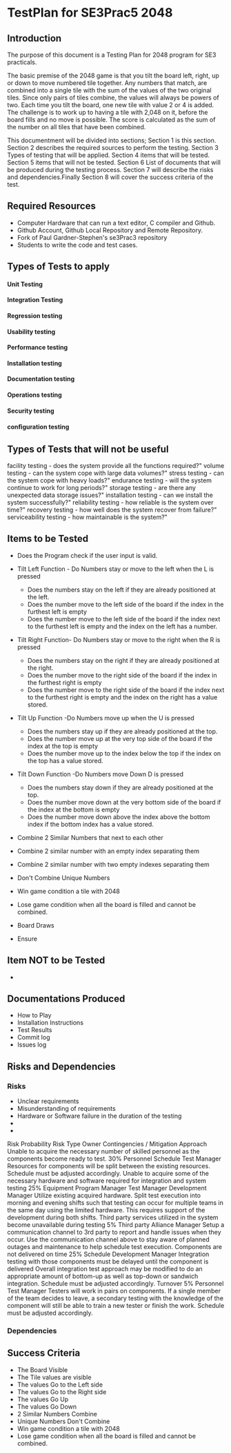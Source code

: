 TestPlan for SE3Prac5 2048
============================================

Introduction
---------------

The purpose of this document is a Testing Plan for 2048 program for SE3 practicals.

The basic premise of the 2048 game is that you tilt the board left, right, up or down to move numbered tile together.  Any numbers that match, are combined into a single tile with the sum of the values of the two original tiles.  Since only pairs of tiles combine, the values will always be powers of two.  Each time you tilt the board, one new tile with value 2 or 4 is added.  The challenge is to work up to having a tile with 2,048 on it, before the board fills and no move is possible.  The score is calculated as the sum of the number on all tiles that have been combined.  


This documentment will be divided into sections; Section 1 is this section. Section 2 describes the required sources to perform the testing. Section 3 Types of testing that will be applied. Section 4 items that will be tested. Section 5  items that will not be tested. Section 6 List of documents that will be produced during the testing process. Section 7 will describe the risks and dependencies.Finally Section 8 will cover the success criteria of the test.  

Required Resources
---------------------

* Computer Hardware that can run a  text editor, C compiler and Github.
* Github Account, Github Local Repository and Remote Repository.
* Fork of Paul Gardner-Stephen's se3Prac3 repository
* Students to write the code and test cases.


Types of Tests to apply
---------------------------

#### Unit Testing
#### Integration Testing
#### Regression testing
#### Usability testing 
#### Performance testing
#### Installation testing
#### Documentation testing 
#### Operations testing 
#### Security testing 
#### conﬁguration testing 



Types of Tests that will not be useful
--------------------------------------

facility testing - does the system provide all the functions required?"
volume testing - can the system cope with large data volumes?"
stress testing - can the system cope with heavy loads?"
endurance testing - will the system continue to work for long periods?"
storage testing - are there any unexpected data storage issues?"
installation testing - can we install the system successfully?"
reliability testing - how reliable is the system over time?"
recovery testing - how well does the system recover from failure?"
serviceability testing - how maintainable is the system?"


Items to be Tested
---------------------------------
* Does the Program check if the user input is valid.
* Tilt Left Function - Do Numbers stay or move to the left when the L is pressed 
  - Does the numbers stay on the left if they are already positioned at the left.
  - Does the number move to the left side of the board if the index in the furthest left is empty 
  - Does the number move to the left side of the board if the index next to the furthest left is empty and the index on the left has a number. 
   
* Tilt Right Function-  Do Numbers stay or move to the right when the R is pressed 
  - Does the numbers stay on the right if they are already positioned at the right.
  - Does the number move to the right side of the board if the index in the furthest right is empty 
  - Does the number move to the right side of the board if the index next to the furthest right is empty and the index on the right has a value stored. 
  
* Tilt Up Function -Do Numbers move up when the U is pressed 
  - Does the numbers stay up if they are already positioned at the top.
  - Does the number move up at the very top side of the board if the index at the top is empty 
  - Does the number move up to the index below the top if the index on the top has a value stored. 

* Tilt Down Function -Do Numbers move Down  D is pressed 
  - Does the numbers stay down if they are already positioned at the top.
  - Does the number move down at the very bottom side of the board if the index at the bottom is empty 
  - Does the number move down above the index above the bottom index if the bottom index has a value stored.

* Combine 2 Similar Numbers that next to each other
* Combine 2 similar number  with an empty index separating them
* Combine 2 similar number  with two empty indexes separating them

* Don't Combine Unique Numbers 
* Win game condition a tile with 2048
* Lose game condition when all the board is filled and cannot be combined.
* Board Draws
* Ensure


Item NOT to be Tested
---------------------------
* 


Documentations Produced
--------------------------
* How to Play
* Installation Instructions
* Test Results
* Commit log
* Issues log

Risks and Dependencies
--------------------------
### Risks 
* Unclear requirements
* Misunderstanding of requirements
* Hardware or Software failure in the duration of the testing
* 
* 
Risk	Probability	Risk Type	Owner	Contingencies / Mitigation Approach
Unable to acquire the necessary number of skilled personnel as the components become ready to test.	30%	Personnel
Schedule	Test Manager	Resources for components will be split between the existing resources.
Schedule must be adjusted accordingly.
Unable to acquire some of the necessary hardware and software required for integration and system testing	25%	Equipment	Program Manager
Test Manager
Development Manager	Utilize existing acquired hardware.
Split test execution into morning and evening shifts such that testing can occur for multiple teams in the same day using the limited hardware. This requires support of the development during both shifts.
Third party services utilized in the system become unavailable during testing	5%	Third party	Alliance Manager	Setup a communication channel to 3rd party to report and handle issues when they occur.
Use the communication channel above to stay aware of planned outages and maintenance to help schedule test execution.
Components are not delivered on time	25%	Schedule	Development Manager	Integration testing with those components must be delayed until the component is delivered
Overall integration test approach may be modified to do an appropriate amount of bottom-up as well as top-down or sandwich integration.
Schedule must be adjusted accordingly.
Turnover	5%	Personnel	Test Manager	Testers will work in pairs on components. If a single member of the team decides to leave, a secondary testing with the knowledge of the component will still be able to train a new tester or finish the work.
Schedule must be adjusted accordingly.

### Dependencies

Success Criteria
--------------------------

* The Board Visible 
* The Tile values are visible
* The values Go to the Left side
* The values Go to the Right side
* The values Go Up
* The values Go Down
* 2 Similar Numbers Combine 
* Unique Numbers Don't Combine
* Win game condition a tile with 2048
* Lose game condition when all the board is filled and cannot be combined.
